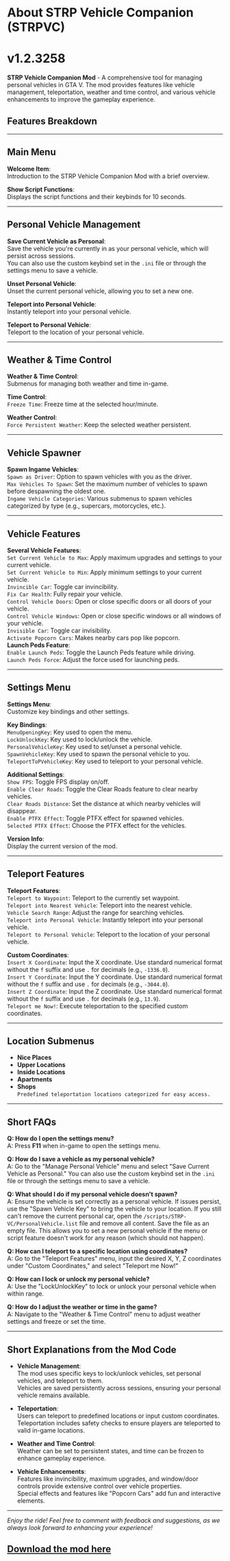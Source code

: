 # About STRP Vehicle Companion (STRPVC)
# v1.2.3258

**STRP Vehicle Companion Mod** - A comprehensive tool for managing personal vehicles in GTA V. The mod provides features like vehicle management, teleportation, weather and time control, and various vehicle enhancements to improve the gameplay experience.

## Features Breakdown
---
## Main Menu
**Welcome Item**:  
Introduction to the STRP Vehicle Companion Mod with a brief overview.

**Show Script Functions**:  
Displays the script functions and their keybinds for 10 seconds.

---
## Personal Vehicle Management
**Save Current Vehicle as Personal**:  
Save the vehicle you're currently in as your personal vehicle, which will persist across sessions.  
You can also use the custom keybind set in the `.ini` file or through the settings menu to save a vehicle.

**Unset Personal Vehicle**:  
Unset the current personal vehicle, allowing you to set a new one.

**Teleport into Personal Vehicle**:  
Instantly teleport into your personal vehicle.

**Teleport to Personal Vehicle**:  
Teleport to the location of your personal vehicle.

---
## Weather & Time Control
**Weather & Time Control**:  
Submenus for managing both weather and time in-game.

**Time Control**:  
`Freeze Time`: Freeze time at the selected hour/minute.

**Weather Control**:  
`Force Persistent Weather`: Keep the selected weather persistent.

---
## Vehicle Spawner
**Spawn Ingame Vehicles**:  
`Spawn as Driver`: Option to spawn vehicles with you as the driver.  
`Max Vehicles To Spawn`: Set the maximum number of vehicles to spawn before despawning the oldest one.  
`Ingame Vehicle Categories`: Various submenus to spawn vehicles categorized by type (e.g., supercars, motorcycles, etc.).

---
## Vehicle Features
**Several Vehicle Features**:  
`Set Current Vehicle to Max`: Apply maximum upgrades and settings to your current vehicle.  
`Set Current Vehicle to Min`: Apply minimum settings to your current vehicle.  
`Invincible Car`: Toggle car invincibility.  
`Fix Car Health`: Fully repair your vehicle.  
`Control Vehicle Doors`: Open or close specific doors or all doors of your vehicle.  
`Control Vehicle Windows`: Open or close specific windows or all windows of your vehicle.  
`Invisible Car`: Toggle car invisibility.  
`Activate Popcorn Cars`: Makes nearby cars pop like popcorn.  
**Launch Peds Feature**:  
`Enable Launch Peds`: Toggle the Launch Peds feature while driving.  
`Launch Peds Force`: Adjust the force used for launching peds.

---
## Settings Menu
**Settings Menu**:  
Customize key bindings and other settings.

**Key Bindings**:  
`MenuOpeningKey`: Key used to open the menu.  
`LockUnlockKey`: Key used to lock/unlock the vehicle.  
`PersonalVehicleKey`: Key used to set/unset a personal vehicle.  
`SpawnVehicleKey`: Key used to spawn the personal vehicle to you.  
`TeleportToPVehicleKey`: Key used to teleport to your personal vehicle.

**Additional Settings**:  
`Show FPS`: Toggle FPS display on/off.  
`Enable Clear Roads`: Toggle the Clear Roads feature to clear nearby vehicles.  
`Clear Roads Distance`: Set the distance at which nearby vehicles will disappear.  
`Enable PTFX Effect`: Toggle PTFX effect for spawned vehicles.  
`Selected PTFX Effect`: Choose the PTFX effect for the vehicles.

**Version Info**:  
Display the current version of the mod.

---
## Teleport Features
**Teleport Features**:  
`Teleport to Waypoint`: Teleport to the currently set waypoint.  
`Teleport into Nearest Vehicle`: Teleport into the nearest vehicle.  
`Vehicle Search Range`: Adjust the range for searching vehicles.  
`Teleport into Personal Vehicle`: Instantly teleport into your personal vehicle.  
`Teleport to Personal Vehicle`: Teleport to the location of your personal vehicle.  

**Custom Coordinates**:  
`Insert X Coordinate`: Input the X coordinate. Use standard numerical format without the `f` suffix and use `.` for decimals (e.g., `-1336.0`).  
`Insert Y Coordinate`: Input the Y coordinate. Use standard numerical format without the `f` suffix and use `.` for decimals (e.g., `-3044.0`).  
`Insert Z Coordinate`: Input the Z coordinate. Use standard numerical format without the `f` suffix and use `.` for decimals (e.g., `13.9`).  
`Teleport me Now!`: Execute teleportation to the specified custom coordinates.

---
## Location Submenus
- **Nice Places**  
- **Upper Locations**  
- **Inside Locations**  
- **Apartments**  
- **Shops**  
`Predefined teleportation locations categorized for easy access.`

---

## Short FAQs

**Q: How do I open the settings menu?**  
A: Press **F11** when in-game to open the settings menu.

**Q: How do I save a vehicle as my personal vehicle?**  
A: Go to the "Manage Personal Vehicle" menu and select "Save Current Vehicle as Personal." You can also use the custom keybind set in the `.ini` file or through the settings menu to save a vehicle.

**Q: What should I do if my personal vehicle doesn't spawn?**  
A: Ensure the vehicle is set correctly as a personal vehicle. If issues persist, use the "Spawn Vehicle Key" to bring the vehicle to your location. If you still can't remove the current personal car, open the `/scripts/STRP-VC/PersonalVehicle.list` file and remove all content. Save the file as an empty file. This allows you to set a new personal vehicle if the menu or script feature doesn't work for any reason (which should not happen).

**Q: How can I teleport to a specific location using coordinates?**  
A: Go to the "Teleport Features" menu, input the desired X, Y, Z coordinates under "Custom Coordinates," and select "Teleport me Now!"

**Q: How can I lock or unlock my personal vehicle?**  
A: Use the "LockUnlockKey" to lock or unlock your personal vehicle when within range.

**Q: How do I adjust the weather or time in the game?**  
A: Navigate to the "Weather & Time Control" menu to adjust weather settings and freeze or set the time.

---
## Short Explanations from the Mod Code

- **Vehicle Management**:  
  The mod uses specific keys to lock/unlock vehicles, set personal vehicles, and teleport to them.  
  Vehicles are saved persistently across sessions, ensuring your personal vehicle remains available.

- **Teleportation**:  
  Users can teleport to predefined locations or input custom coordinates.  
  Teleportation includes safety checks to ensure players are teleported to valid in-game locations.

- **Weather and Time Control**:  
  Weather can be set to persistent states, and time can be frozen to enhance gameplay experience.

- **Vehicle Enhancements**:  
  Features like invincibility, maximum upgrades, and window/door controls provide extensive control over vehicle properties.  
  Special effects and features like "Popcorn Cars" add fun and interactive elements.

---

*Enjoy the ride! Feel free to comment with feedback and suggestions, as we always look forward to enhancing your experience!*

## [Download the mod here](https://www.gta5-mods.com/scripts/strp-vcompanion)
